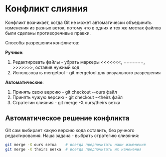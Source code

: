 # Конфликт слияния

Конфликт возникает, когда Git не может автоматически объединить изменения из разных веток, потому что в одних и тех же местах файлов были сделаны противоречивые правки.

Способы разрешения конфликтов:

**Ручные**:  
1) Редактировать файлы - убрать маркеры <<<<<<<, =======, >>>>>>>, оставив нужный код  
2) Использовать mergetool - git mergetool для визуального разрешения

**Автоматические**:  
1) Принять свою версию - git checkout --ours файл  
2) Принять чужую версию - git checkout --theirs файл  
3) Стратегии слияния - git merge -X ours/theirs ветка  

## Автоматическое решение конфликта

Git сам выбирает какую версию кода оставить, без ручного редактирования. Наша задача - выбрать стратегию сливяния:
```sh
git merge -X ours ветка    # всегда предпочитать наши изменения
git merge -X theirs ветка  # всегда предпочитать их изменения
```